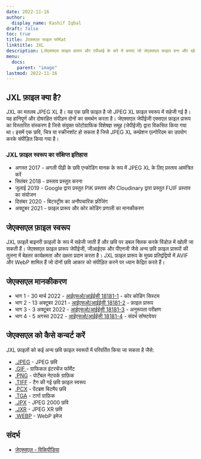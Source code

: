 ```yaml
---
date: 2022-11-16
author:
  display_name: Kashif Iqbal
draft: false
toc: true
title: Jएक्सएल फाइल फॉर्मat
linktitle: JXL
description: Lजेएक्सएल फ़ाइल प्रारूप और एपीआई के बारे में कमाएं जो जेएक्सएल फ़ाइल बना और खोल सकते हैंs.
menu:
  docs:
    parent: "image"
lastmod: 2022-11-16
---
```


## JXL फ़ाइल क्या है?

JXL का मतलब JPEG XL है। यह एक छवि फ़ाइल है जो JPEG XL फ़ाइल स्वरूप में सहेजी गई है। यह हानिपूर्ण और दोषरहित संपीड़न दोनों का समर्थन करता है। जेएक्सएल जेपीईजी एक्सएल फ़ाइल प्रारूप का विस्तारित संस्करण है जिसे संयुक्त फोटोग्राफिक विशेषज्ञ समूह (जेपीईजी) द्वारा विकसित किया गया था। इसमें एक छवि, चित्र या स्क्रीनशॉट हो सकता है जिसे JPEG XL कम्प्रेशन एल्गोरिदम का उपयोग करके संपीड़ित किया गया है।

### JXL फ़ाइल स्वरूप का संक्षिप्त इतिहास

 * अगस्त 2017 - अगली पीढ़ी के छवि एन्कोडिंग मानक के रूप में JPEG XL के लिए प्रस्ताव आमंत्रित करें
 * सितंबर 2018 - प्रस्ताव प्रस्तुत करना
 * जुलाई 2019 - Google द्वारा प्रस्तुत PIK प्रस्ताव और Cloudinary द्वारा प्रस्तुत FUIF प्रस्ताव का संयोजन
 * दिसंबर 2020 - बिटस्ट्रीम का अनौपचारिक फ्रीजिंग
 * अक्टूबर 2021 - फ़ाइल प्रारूप और कोर कोडिंग प्रणाली का मानकीकरण

## जेएक्सएल फ़ाइल स्वरूप

JXL फ़ाइलें बाइनरी फ़ाइलों के रूप में सहेजी जाती हैं और छवि पर डबल क्लिक करके विंडोज़ में खोली जा सकती हैं। जेएक्सएल फ़ाइल प्रारूप जेपीईजी, जीआईएफ और पीएनजी जैसे अन्य छवि फ़ाइल प्रारूपों की तुलना में बेहतर कार्यक्षमता और दक्षता प्रदान करता है। JXL फ़ाइल प्रारूप के मुख्य प्रतिद्वंद्वियों में AVIF और WebP शामिल हैं जो दोनों छवि आकार को संपीड़ित करने पर ध्यान केंद्रित करते हैं।

## जेएक्सएल मानकीकरण

 * भाग 1 - 30 मार्च 2022 - [आईएसओ/आईईसी 18181-1](https://www.iso.org/standard/77977.html) - कोर कोडिंग सिस्टम
 * भाग 2 - 13 अक्टूबर 2021 - [आईएसओ/आईईसी 18181-2](https://www.iso.org/standard/80617.html) - फ़ाइल प्रारूप
 * भाग 3 - 3 अक्टूबर 2022 - [आईएसओ/आईईसी 18181-3](https://www.iso.org/standard/80618.html) - अनुरूपता परीक्षण
 * भाग 4 - 5 अगस्त 2022 - [आईएसओ/आईईसी 18181-4](https://www.iso.org/standard/80619.html) - संदर्भ सॉफ्टवेयर

## जेएक्सएल को कैसे कन्वर्ट करें

JXL फ़ाइलों को कई अन्य छवि फ़ाइल स्वरूपों में परिवर्तित किया जा सकता है जैसे:

 * [.JPEG](/image/jpeg/) - JPEG छवि
 * [.GIF ](/image/gif/) - ग्राफिकल इंटरचेंज फॉर्मेट
 * [.PNG](/image/png/) - पोर्टेबल नेटवर्क ग्राफ़िक
 * [.TIFF](/image/tiff/) - टैग की गई छवि फ़ाइल स्वरूप
 * [.PCX](/image/pcx/) - पेंटब्रश बिटमैप छवि
 * [.TGA](/image/tga/) - टार्गा ग्राफ़िक
 * [.JPX](/image/jpx/) - JPEG 2000 छवि
 * [.JXR](/image/jxr/) - JPEG XR छवि
 * [.WEBP](/image/webp/) - WebP इमेज

## संदर्भ

 * [जेएक्सएल - विकिपीडिया](https://en.wikipedia.org/wiki/JPEG_XL)

